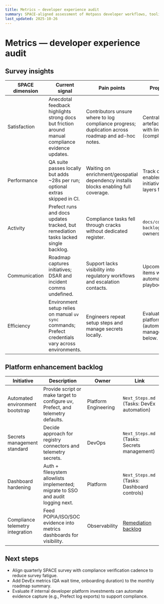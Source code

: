 ```yaml
---
title: Metrics — developer experience audit
summary: SPACE-aligned assessment of Hotpass developer workflows, tooling friction, and improvement backlog hooks.
last_updated: 2025-10-26
---
```


# Metrics — developer experience audit

## Survey insights

| SPACE dimension | Current signal                                                                                       | Pain points                                                                                        | Proposed improvement                                                                                |
| --------------- | ---------------------------------------------------------------------------------------------------- | -------------------------------------------------------------------------------------------------- | --------------------------------------------------------------------------------------------------- |
| Satisfaction    | Anecdotal feedback highlights strong docs but friction around manual compliance evidence updates.    | Contributors unsure where to log compliance progress; duplication across roadmap and ad-hoc notes. | Centralise compliance artefacts in `docs/compliance/` with linked backlog (complete).               |
| Performance     | QA suite passes locally but adds ~28s per run; optional extras skipped in CI.                        | Waiting on enrichment/geospatial dependency installs blocks enabling full coverage.                | Track dependency enablement under existing QA initiative; explore caching layers for CI.            |
| Activity        | Prefect runs and docs updates tracked, but remediation tasks lacked single backlog.                  | Compliance tasks fell through cracks without dedicated register.                                   | `docs/compliance/remediation-backlog.md` now records owners and due dates.                          |
| Communication   | Roadmap captures initiatives; DSAR and incident comms undefined.                                     | Support lacks visibility into regulatory workflows and escalation contacts.                        | Upcoming POPIA backlog items will add DSAR automation and incident playbook updates.                |
| Efficiency      | Environment setup relies on manual `uv sync` commands; Prefect credentials vary across environments. | Engineers repeat setup steps and manage secrets locally.                                           | Evaluate internal developer platform enhancements (automation, secret management) as tracked below. |

## Platform enhancement backlog

| Initiative                       | Description                                                                      | Owner                | Link                                                        |
| -------------------------------- | -------------------------------------------------------------------------------- | -------------------- | ----------------------------------------------------------- |
| Automated environment bootstrap  | Provide script or make target to configure uv, Prefect, and telemetry defaults.  | Platform Engineering | `Next_Steps.md` (Tasks: DevEx automation)                   |
| Secrets management standard      | Decide approach for registry connectors and telemetry secrets.                   | DevOps               | `Next_Steps.md` (Tasks: Secrets management)                 |
| Dashboard hardening              | Auth + filesystem allowlists implemented; migrate to SSO and audit logging next. | Platform             | `Next_Steps.md` (Tasks: Dashboard controls)                 |
| Compliance telemetry integration | Feed POPIA/ISO/SOC evidence into metrics dashboards for visibility.              | Observability        | [Remediation backlog](../compliance/remediation-backlog.md) |

## Next steps

- Align quarterly SPACE survey with compliance verification cadence to reduce survey fatigue.
- Add DevEx metrics (QA wait time, onboarding duration) to the monthly roadmap summary.
- Evaluate if internal developer platform investments can automate evidence capture (e.g., Prefect log exports) to support compliance.
